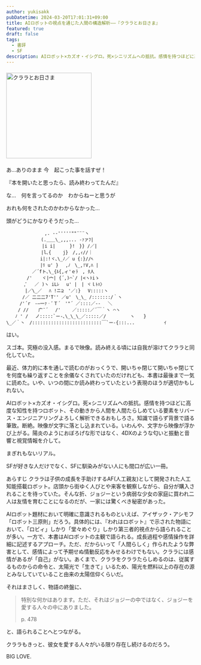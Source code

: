```yaml
---
author: yukisakk
pubDatetime: 2024-03-20T17:01:31+09:00
title: AIロボットの視点を通じた人間の構造解析——『クララとお日さま』
featured: true
draft: false
tags:
  - 書評
  - SF
description: AIロボット×カズオ・イシグロ。死×シニリズムへの抵抗。感情を持つほどに高度な知性を持つロボット、その動きから人間を人間たらしめている要素をリバース・エンジニアリングよろしく解析できるおもしろさ。
---
```


<div style="margin: 20px 0">
<a href="https://www.amazon.co.jp/dp/4151201092/ref=nosim?tag=revbooks03-22" class="inline-block" style="margin: 0; padding: 0; border-width: 0;">     
<img src="https://images-na.ssl-images-amazon.com/images/P/4151201092.09.LZZZZZZZ.jpg" alt="クララとお日さま" style="width: 228px; height: auto; border-radius: 0; margin: 0; padding: 0;"> 
</a>
</div>

あ…ありのまま 今　起こった事を話すぜ！

『本を開いたと思ったら、読み終わってたんだ』

な…　何を言ってるのか　わからねーと思うが

おれも何をされたのかわからなかった…

頭がどうにかなりそうだった…

```
　　　　　　　　 ,. -‐'''''""¨¨¨ヽ
　　　　 　 　 (.＿＿\_,,,... -ｧァﾌ|
　 　 　 　 　 |i i|　 　 }!　}} /／|
　　　　 　 　 |l､{　 　j}　/,,ｨ//｜
　　　　　　　 i|:!ヾ､\_ﾉ／ u {:}//ﾍ
　　　　　　　 |ﾘ u' }　 ,ﾉ　\_,!V,ﾊ |
　　 　 　 ／´fト､\_{ﾙ{,ィ'ｅﾗ　, ﾀ人
　　　　 /' 　 ヾ|宀| {´,)⌒`/ |<ヽﾄiゝ
　　　　,ﾞ　 ／ )ヽ iLﾚ 　u' |　| ヾｌﾄﾊ〉
　　 　 |／\_／　 ﾊ !ニ⊇　'／:} 　V:::::ヽ
　　　 /／ 二二二7'T'' ／u'　\_\_ /:::::::/｀ヽ
　　　/'´r　-―一ｧ‐ﾞＴ´　'"´ ／::::／-‐ 　＼
　　 / // 　 广¨´ 　/'　　 ／:::::／´￣｀ヽ ⌒ヽ
　　ﾉ ' /　 ノ:::::`ー-､\_\_\_／:::::／/ 　 　 　 ヽ　　}
\_／｀丶　/::::::::::::::::::::::::::￣`ー-{:::...　　　 　　　ｲ　
```

はい。

スゴ本。究極の没入感。まるで映像。読み終える頃には自我が溶けてクララと同化していた。

最近、体力的に本を通しで読むのがおっくうで、開いちゃ閉じて開いちゃ閉じてを何度も繰り返すことを余儀なくされていたのだけれども、本書は最後まで一気に読めた。いや、いつの間にか読み終わっていたという表現のほうが適切かもしれない。

AIロボット×カズオ・イシグロ。死×シニリズムへの抵抗。感情を持つほどに高度な知性を持つロボット、その動きから人間を人間たらしめている要素をリバース・エンジニアリングよろしく解析できるおもしろさ。知識で語らず背景で語る筆致。断絶。映像が文字に落とし込まれている。いわんや、文字から映像が浮かび上がる。陽炎のようにおぼろげな形ではなく、4DXのような匂いと振動と音響と視覚情報を介して。

まぎれもないリアル。

SFが好きな人だけでなく、SFに馴染みがない人にも間口が広い一冊。

あらすじ
クララは子供の成長を手助けするAF(人工親友)として開発された人工知能搭載ロボット。店頭から街ゆく人びとや来客を観察しながら、自分が購入されることを待っていた。そんな折、ジョジーという病弱な少女の家庭に買われ二人は友情を育むことになるのだが、一家には驚くべき秘密があった。

AIロボット題材において明確に意識されるものといえば、アイザック・アシモフ「ロボット三原則」だろう。具体的には、『われはロボット』で示された物語において、「ロビィ」しかり「堂々めぐり」しかり第三者的視点から語られることが多い。一方で、本書はAIロボットの主観で語られる。成長過程や感情操作を詳細に記述するアプローチ。ただ、だからいって「人間らしく」作られたような弊害として、感情によって予期せぬ情動反応をみせるわけでもない。クララには感情があるが「自己」がない。あくまで、クララをクララたらしめるのは、従属するものからの命令と、太陽光で「生きて」いるため、陽光を燃料以上の存在の源とみなしていていること由来の太陽信仰くらいだ。

それはまさしく、物語の終盤に、

> 特別な何かはあります。ただ、それはジョジーの中ではなく、ジョジーを愛する人々の中にありました。
>
> p. 478

と、語られることへとつながる。

クララもきっと、彼女を愛する人々がいる限り存在し続けるのだろう。

BIG LOVE.
